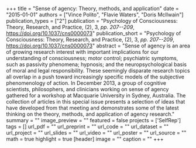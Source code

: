 +++
title = "Sense of agency: Theory, methods, and application"
date = "2015-01-01"
authors = ["Vince Polito", "Flavie Waters", "Doris McIlwain"]
publication_types = ["2"]
publication = "Psychology of Consciousness: Theory, Research, and Practice, (2), 3, _pp. 207--209_, https://doi.org/10.1037/cns0000073"
publication_short = "Psychology of Consciousness: Theory, Research, and Practice, (2), 3, _pp. 207--209_, https://doi.org/10.1037/cns0000073"
abstract = "Sense of agency is an area of growing research interest with important implications for our understanding of consciousness; motor control; psychiatric symptoms, such as passivity phenomena; hypnosis; and the neuropsychological basis of moral and legal responsibility. These seemingly disparate research topics all overlap in a push toward increasingly specific models of the subjective phenomenology of action. In December 2013, a group of cognitive scientists, philosophers, and clinicians working on sense of agency gathered for a workshop at Macquarie University in Sydney, Australia. The collection of articles in this special issue presents a selection of ideas that have developed from that meeting and demonstrates some of the latest thinking on the theory, methods, and application of agency research."
summary = ""
image_preview = ""
featured = false
projects = ['SelfRep']
tags = []
url_pdf = ""
url_preprint = ""
url_code = ""
url_dataset = ""
url_project = ""
url_slides = ""
url_video = ""
url_poster = ""
url_source = ""
math = true
highlight = true
[header]
image = ""
caption = ""
+++

